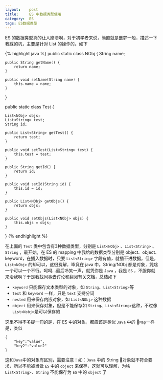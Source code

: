 ```yaml
---
layout:    post
title:     ES 中数据类型使用
category:  ES
tags: ES数据类型
---
```


ES 的数据类型真的让人崩溃啊，对于初学者来说，简直就是噩梦一般，描述一下我踩的坑，主要是针对 List 的操作的，如下

{% highlight java %}
public static class NObj {
    String name;

    public String getName() {
        return name;
    }

    public void setName(String name) {
        this.name = name;
    }
}

public static class Test {

    List<NObj> objs;
    List<String> test;
    String id;

    public List<String> getTest() {
        return test;
    }

    public void setTest(List<String> test) {
        this.test = test;
    }

    public String getId() {
        return id;
    }

    public void setId(String id) {
        this.id = id;
    }

    public List<NObj> getObjs() {
        return objs;
    }

    public void setObjs(List<NObj> objs) {
        this.objs = objs;
    }
}
{% endhighlight %}

在上面的 ```Test``` 类中包含有3种数据类型，分别是 ```List<NObj>``` 、```List<String>``` 、 ```String``` ，最开始，在 ES 的 mapping 中我给的数据类型分别是 object、object、keyword，在插入数据时，只要 ```List<String>``` 字段有值，就插不进数据，但是，```List<NObj>``` 的却可以，这很费解，毕竟在 java 中，String/NObj 都是对象，凭啥一个可以一个不行。呵呵...最后冷笑一声，就凭你是 ```Java``` ，我是 ```ES``` ，不服你就来治我啊？于是我找同事去讨论和翻阅有关文档，总结如下
* ```keyword``` 只能保存文本类型的对象，如 ```String```、```List<String>```等
* ```text``` 和 ```keyword``` 一样，只是 ```text``` 支持分词
* ```nested``` 用来保存内嵌对象，如 ```List<NObj>``` 这种数据
* ```object``` 用来保存对象，但是不能保存如 ```String```、```List<String>```这种，不过像```List<Nobj>```是可以保存的

这里不得不多提一句的是，在 ES 中的对象，都应该是类似 ```Java``` 中的 ```Map```一样是，类似
```
{
    "key":"value",
    "key2":"value2"
}
```
这和```Java```中的对象有区别，需要注意！如：```Java``` 中的 String 对象就不符合要求，所以不能被当做 ```ES``` 中的 ```object``` 来保存，这就可以理解，为啥 ```List<String>```、```String``` 不能保存为 ```ES``` 中的 ```object``` 了